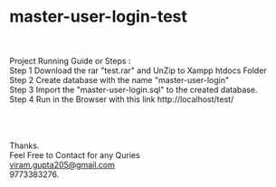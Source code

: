 # master-user-login-test
<br><br>
Project Running Guide or
Steps :
<br>
Step 1 Download the rar "test.rar" and UnZip to Xampp htdocs Folder
<br>
Step 2 Create database with the name "master-user-login"
<br>
Step 3 Import the "master-user-login.sql" to the created database.
<br>
Step 4 Run in the Browser with this link  http://localhost/test/ 
<br>

<br><br><br>
Thanks.<br>
Feel Free to Contact for any Quries<br>
viram.gupta205@gmail.com<br>
9773383276.<br>

